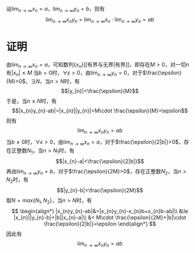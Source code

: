 设$\lim_{n\to\infty}x_{n}=a$，$\lim_{n\to\infty}y_{n}=b$，则有
$$\lim_{n\to\infty}x_{n}y_{n}=\lim_{n\to\infty}x_{n}\cdot\lim_{n\to\infty}y_{n}=ab$$
# 证明
由$\lim_{n\to\infty}x_{n}=a$，可知数列$\{x_{n}\}$[[有界与无界|有界]]，即存在$M>0$，对一切$n$有$|x_{n}|\le M$
当$b=0$时，$\forall\epsilon>0$，由$\lim_{n\to\infty}y_{n}=0$，对于$\frac{\epsilon}{M}>0$，$\exists N$，当$n>N$时，有
$$|y_{n}|<\frac{\epsilon}{M}$$
于是，当$n\le N$时，有
$$|x_{n}y_{n}-ab|=|x_{n}||y_{n}|<M\cdot \frac{\epsilon}{M}=\epsilon$$
则有
$$\lim_{n\to\infty}x_{n}y_{n}=ab$$
当$b\ne0$时，$\forall\epsilon>0$，由$\lim_{n\to\infty}x_{n}=a$，对于$\frac{\epsilon}{2|b|}>0$，存在正整数$N_{1}$，当$n>N_{1}$时，有
$$|x_{n}-a|<\frac{\epsilon}{2|b|}$$
再由$\lim_{n\to\infty}y_{n}=b$，对于$\frac{\epsilon}{2M}>0$，存在正整数$N_{2}$，当$n>N_{2}$时，有
$$|y_{n}-b|<\frac{\epsilon}{2M}$$
取$N=max\{N_{1},N_{2}\}$，当$n>N$时，有
$$
\begin{align*}
|x_{n}y_{n}-ab|&=|x_{n}y_{n}-x_{n}b+x_{n}b-ab|\\
&\le |x_{n}||y_{n}-b|+|b||x_{n}-a|\\
&< M\cdot \frac{\epsilon}{2M}+|b|\cdot \frac{\epsilon}{2|b|}=\epsilon
\end{align*}
$$
因此有
$$\lim_{n\to\infty}x_{n}y_{n}=ab$$
